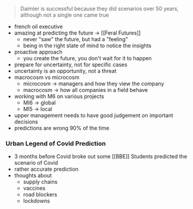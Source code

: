 > Daimler is successful because they did scenarios over 50 years, although not a single one came true

- french oil executive
- amazing at predicting the future -> [[Feral Futures]]
	- never "saw" the future, but had a "feeling"
	- being in the right state of mind to notice the insights
- proactive approach
	- you create the future, you don't wait for it to happen
- prepare for uncertainty, not for specific cases
- uncertainty is an opportunity, not a threat
- macrocosm vs microcosm
	- microcosm -> managers and how they view the company
	- macrocosm -> how all companies in a field behave
- working with M6 on various projects
	- MI6 -> global
	- MI5 -> local
- upper management needs to have good judgement on important decisions
- predictions are wrong 90% of the time

### Urban Legend of Covid Prediction
- 3 months before Covid broke out some [[BBE]] Students predicted the scenario of Covid
- rather accurate prediction
- thoughts about 
	- supply chains
	- vaccines
	- road blockers
	- lockdowns